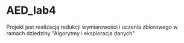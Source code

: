 # AED_lab4
Projekt jest realizacją redukcji wymiarowości i uczenia zbiorowego w ramach dziedziny "Algorytmy i eksploracja danych"
